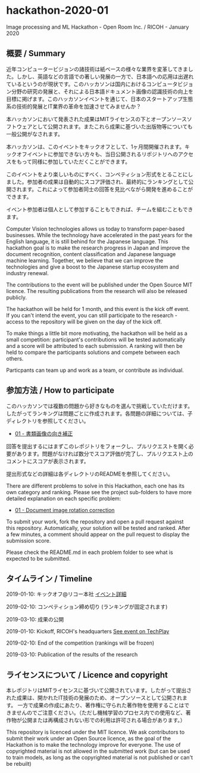 # hackathon-2020-01
Image processing and ML Hackathon - Open Room Inc. / RICOH - January 2020

## 概要 / Summary

近年コンピュータービジョンの諸技術は紙ベースの様々な業界を変革してきました。しかし、英語などの言語での著しい発展の一方で、日本語への応用は出遅れているというのが現状です。このハッカソンは国内におけるコンピュータビジョン分野の研究の発展と、それによる日本語ドキュメント画像の認識技術の向上を目標に掲げます。このハッカソンイベントを通じて、日本のスタートアップ生態系の技術的発展とIT業界の革命を加速させてみませんか？

本ハッカソンにおいて発表された成果はMITライセンスの下とオープンソースソフトウェアとして公開されます。またこれら成果に基づいた出版物等についても一般公開がなされます。

本ハッカソンは、このイベントをキックオフとして、1ヶ月間開催されます。キックオフイベントに参加できない方々も、当日公開されるリポジトリへのアクセスをもって同様に参加していただくことができます。

このイベントをより楽しいものにすべく、コンペティション形式をとることにしました。参加者の成果は自動的にスコア評価され、最終的にランキングとして公開されます。これによって参加者同士の回答を見比べながら開発を進めることができます。

イベント参加者は個人として参加することもできれば、チームを組むこともできます。


Computer Vision technologies allows us today to transform paper-based businesses. While the technology have accelerated in the past years for the English language, it is still behind for the Japanese language. This hackathon goal is to make the research progress in Japan and improve the document recognition, content classification and Japanese language machine learning. Together, we believe that we can improve the technologies and give a boost to the Japanese startup ecosystem and industry renewal.


The contributions to the event will be published under the Open Source MIT licence. The resulting publications from the research will also be released publicly.


The hackathon will be held for 1 month, and this event is the kick off event. If you can't intend the event, you can still participate to the research - access to the repository will be given on the day of the kick off.


To make things a little bit more motivating, the hackathon will be held as a small competition: participant's contributions will be tested automatically and a score will be attributed to each submission. A ranking will then be held to compare the participants solutions and compete between each others.


Particpants can team up and work as a team, or contribute as individual.

## 参加方法 / How to participate

このハッカソンでは複数の問題から好きなものを選んで挑戦していただけます。したがってランキングは問題ごとに作成されます。各問題の詳細については、子ディレクトリを参照してください。

 - [01 - 書類画像の向き補正](/01-rotation)
 
回答を提出するにはまずこのレポジトリをフォークし、プルリクエストを開く必要があります。問題がなければ数分でスコア評価が完了し、プルリクエスト上のコメントにスコアが表示されます。

提出形式などの詳細は各ディレクトリのREADMEを参照してください。


There are different problems to solve in this Hackathon, each one has its own category and ranking. Please see the project sub-folders to have more detailed explanation on each specific problem:

  - [01 - Document image rotation correction](/01-rotation)
  

To submit your work, fork the repository and open a pull request against this repository. Automatically, your solution will be tested and ranked. After a few minutes, a comment should appear on the pull request to display the submission score.

Please check the README.md in each problem folder to see what is expected to be submitted.

## タイムライン / Timeline

2019-01-10: キックオフ@リコー本社 [イベント詳細](https://techplay.jp/event/763528)

2019-02-10: コンペティション締め切り (ランキングが固定されます)

2019-03-10: 成果の公開


2019-01-10: Kickoff, RICOH's headquarters [See event on TechPlay](https://techplay.jp/event/763528)

2019-02-10: End of the competition (rankings will be frozen)

2019-03-10: Publication of the results of the research

## ライセンスについて / Licence and copyright

本レポジトリはMITライセンスに基づいて公開されています。したがって提出された成果は、開かれたIT技術の発展のため、オープンソースとして公開されます。
一方で成果の作成にあたり、著作権に守られた著作物を使用することはできませんのでご注意ください。（ただし機械学習のプロセス内での使用など、著作物が公開または再構成されない形での利用は許可される場合があります。）


This repository is licenced under the MIT licence. We ask contributors to submit their work under an Open Source licence, as the goal of the Hackathon is to make the technology improve for everyone. The use of copyrighted material is not allowed in the submitted work (but can be used to train models, as long as the copyrighted material is not published or can't be rebuilt)
